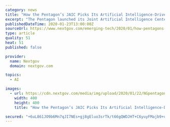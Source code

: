 ```yaml
---
category: news
title: "How the Pentagon’s JAIC Picks Its Artificial Intelligence-Driven Projects"
excerpt: "The Pentagon launched its Joint Artificial Intelligence Center in 2018 to strategically unify and accelerate AI applications across the nation’s defense and military enterprise. Insiders at the center have now spent about nine months executing that defense driven AI-support. At an ACT-IAC forum in Washington Wednesday, Rachael Martin ..."
publishedDateTime: 2020-01-23T13:00:00Z
sourceUrl: https://www.nextgov.com/emerging-tech/2020/01/how-pentagons-jaic-picks-its-artificial-intelligence-driven-projects/162594/?oref=ng-homepage-river
type: article
quality: 51
heat: 51
published: false

provider:
  name: Nextgov
  domain: nextgov.com

topics:
  - AI

images:
  - url: https://cdn.nextgov.com/media/img/upload/2020/01/22/NGpentagon20200122/open-graph.jpg
    width: 400
    height: 400
    title: "How the Pentagon’s JAIC Picks Its Artificial Intelligence-Driven Projects"

secured: "+6uL861JO9b6Mn7qJI7NEs+gj8gEluo3srTk/t66gQWDJHT+C6yuyFMajb9+uh5BVZC7DJmPmtu4GYsb+9tdFkUBBe6c5fdxdxGd9SxlDFvFGb1x0P8vWFEbbeP7wsPr0XCpwlXC/KObRB5DWpg3Ian79TEHjoqLWv/GymEqzlDS6pBHVhgt0jv8ZOZBm44FXdm9aZvUwIlmYM3HMm0VmXOpREObW+/+u7fHfudRf4djV5Mqu+mDtN7MHBYmv4hSFTvgz5cJzmXvIo3ElVq2HaN8x2tSnP+TP+04e5l756gdrrsfkG1B8XT12bwEC048;ltc1MY+0eon3LHa2RU3flw=="
---
```


